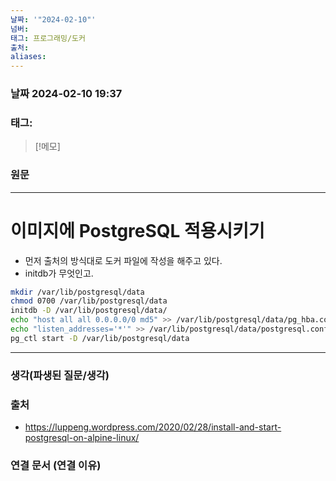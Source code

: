 ```yaml
---
날짜: '"2024-02-10"'
넘버: 
태그: 프로그래밍/도커
출처: 
aliases:
---
```

### 날짜  2024-02-10 19:37

### 태그:

>[!메모]
>

### 원문
---
# 이미지에 PostgreSQL 적용시키기
- 먼저 출처의 방식대로 도커 파일에 작성을 해주고 있다.
- initdb가 무엇인고.
```sh
mkdir /var/lib/postgresql/data
chmod 0700 /var/lib/postgresql/data
initdb -D /var/lib/postgresql/data/
echo "host all all 0.0.0.0/0 md5" >> /var/lib/postgresql/data/pg_hba.conf
echo "listen_addresses='*'" >> /var/lib/postgresql/data/postgresql.conf
pg_ctl start -D /var/lib/postgresql/data
```

---
### 생각(파생된 질문/생각)

### 출처
- https://luppeng.wordpress.com/2020/02/28/install-and-start-postgresql-on-alpine-linux/

### 연결 문서 (연결 이유)
